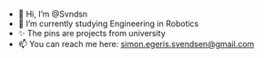 - 👋 Hi, I’m @Svndsn
- 🌱 I’m currently studying Engineering in Robotics
- ✨ The pins are projects from university 
- 📫 You can reach me here: simon.egeris.svendsen@gmail.com

<!---
Svndsn/Svndsn is a ✨ special ✨ repository because its `README.md` (this file) appears on your GitHub profile.
You can click the Preview link to take a look at your changes.
--->
